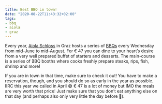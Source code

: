 ```yaml
---
title: Best BBQ in town!
date: "2020-08-22T11:43:32+02:00"
tags:
- bbq
- aiola
- graz
---
```


Every year, [Aiola Schloss](http://schloss.aiola.at/en/gastronomie/) in Graz hosts a series of [BBQs](http://schloss.aiola.at/2020AiolaimSchloss_Wirtshaus_BBQ_Sommer.pdf) every Wednesday from mid-June to mid-August. For € 47 you can dine to your heart’s desire from a very well prepared buffet of starters and desserts. The main-course is a series of BBQ booths where cooks freshly prepare steaks, rips, fish, shrimp and more!

If you are in town in that time, make sure to check it out! You have to make a reservation, though, and you should do so as early in the year as possible. IIRC this year we called in April 😅 € 47 is a lot of money but IMO the meals are very worth that price! Just make sure that you don’t eat anything else on that day (and perhaps also only very little the day before 🤪).
